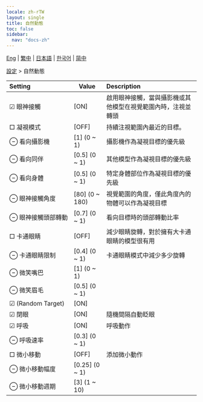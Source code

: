 ```yaml
---
locale: zh-rTW
layout: single
title: 自然動態
toc: false
sidebar:
  nav: "docs-zh"
---
```

[Eng](/dancexr/menu/2025.4/actor/lifelike_motions) | [繁中](/tw/dancexr/menu/2025.4/actor/lifelike_motions) | [日本語](/jp/dancexr/menu/2025.4/actor/lifelike_motions) | [한국어](/kr/dancexr/menu/2025.4/actor/lifelike_motions) | [简中](/zh/dancexr/menu/2025.4/actor/lifelike_motions)

[設定](../menu#設定) > 自然動態



| Setting | Value | Description |
| :--- | --- | :--- |
|<nobr> ☑ 眼神接觸</nobr>| [ON] | 啟用眼神接觸，當與攝影機或其他模型在視覺範圍內時，注視並轉頭
|<nobr> □ 凝視模式</nobr>| [OFF] | 持續注視範圍內最近的目標。
|<nobr> ⊖ 看向攝影機</nobr>| [1] (0 ~ 1) | 攝影機作為凝視目標的優先級
|<nobr> ⊖ 看向同伴</nobr>| [0.5] (0 ~ 1) | 其他模型作為凝視目標的優先級
|<nobr> ⊖ 看向身體</nobr>| [0.5] (0 ~ 1) | 特定身體部位作為凝視目標的優先級
|<nobr> ⊖ 眼神接觸角度</nobr>| [80] (0 ~ 180) | 視覺範圍的角度，僅此角度內的物體可以作為凝視目標
|<nobr> ⊖ 眼神接觸頭部轉動</nobr>| [0.7] (0 ~ 1) | 看向目標時的頭部轉動比率
|<nobr> □ 卡通眼睛</nobr>| [OFF] | 減少眼睛旋轉，對於擁有大卡通眼睛的模型很有用
|<nobr> ⊖ 卡通眼睛限制</nobr>| [0.4] (0 ~ 1) | 卡通眼睛模式中減少多少旋轉
|<nobr> ⊖ 微笑嘴巴</nobr>| [1] (0 ~ 1) | 
|<nobr> ⊖ 微笑眉毛</nobr>| [0.5] (0 ~ 1) | 
|<nobr> ☑ (Random Target)</nobr>| [ON] | 
|<nobr> ☑ 閉眼</nobr>| [ON] | 隨機間隔自動眨眼
|<nobr> ☑ 呼吸</nobr>| [ON] | 呼吸動作
|<nobr> ⊖ 呼吸速率</nobr>| [0.3] (0 ~ 1) | 
|<nobr> □ 微小移動</nobr>| [OFF] | 添加微小動作
|<nobr> ⊖ 微小移動幅度</nobr>| [0.25] (0 ~ 1) | 
|<nobr> ⊖ 微小移動週期</nobr>| [3] (1 ~ 10) | 
